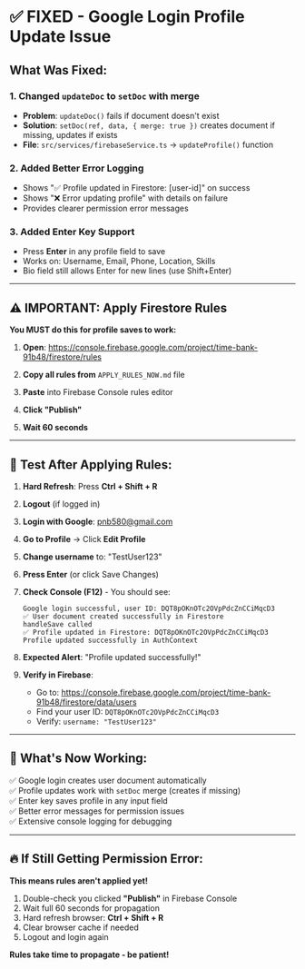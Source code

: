 # ✅ FIXED - Google Login Profile Update Issue

## What Was Fixed:

### 1. **Changed `updateDoc` to `setDoc` with merge**
   - **Problem**: `updateDoc()` fails if document doesn't exist
   - **Solution**: `setDoc(ref, data, { merge: true })` creates document if missing, updates if exists
   - **File**: `src/services/firebaseService.ts` → `updateProfile()` function

### 2. **Added Better Error Logging**
   - Shows "✅ Profile updated in Firestore: [user-id]" on success
   - Shows "❌ Error updating profile" with details on failure
   - Provides clearer permission error messages

### 3. **Added Enter Key Support**
   - Press **Enter** in any profile field to save
   - Works on: Username, Email, Phone, Location, Skills
   - Bio field still allows Enter for new lines (use Shift+Enter)

---

## ⚠️ IMPORTANT: Apply Firestore Rules

**You MUST do this for profile saves to work:**

1. **Open**: https://console.firebase.google.com/project/time-bank-91b48/firestore/rules

2. **Copy all rules from** `APPLY_RULES_NOW.md` file

3. **Paste** into Firebase Console rules editor

4. **Click "Publish"**

5. **Wait 60 seconds**

---

## 🧪 Test After Applying Rules:

1. **Hard Refresh**: Press **Ctrl + Shift + R**

2. **Logout** (if logged in)

3. **Login with Google**: pnb580@gmail.com

4. **Go to Profile** → Click **Edit Profile**

5. **Change username** to: "TestUser123"

6. **Press Enter** (or click Save Changes)

7. **Check Console (F12)** - You should see:
   ```
   Google login successful, user ID: DQT8pOKnOTc2OVpPdcZnCCiMqcD3
   ✅ User document created successfully in Firestore
   handleSave called
   ✅ Profile updated in Firestore: DQT8pOKnOTc2OVpPdcZnCCiMqcD3
   Profile updated successfully in AuthContext
   ```

8. **Expected Alert**: "Profile updated successfully!"

9. **Verify in Firebase**:
   - Go to: https://console.firebase.google.com/project/time-bank-91b48/firestore/data/users
   - Find your user ID: `DQT8pOKnOTc2OVpPdcZnCCiMqcD3`
   - Verify: `username: "TestUser123"`

---

## 🚀 What's Now Working:

✅ Google login creates user document automatically  
✅ Profile updates work with `setDoc` merge (creates if missing)  
✅ Enter key saves profile in any input field  
✅ Better error messages for permission issues  
✅ Extensive console logging for debugging  

---

## 🔥 If Still Getting Permission Error:

**This means rules aren't applied yet!**

1. Double-check you clicked **"Publish"** in Firebase Console
2. Wait full 60 seconds for propagation
3. Hard refresh browser: **Ctrl + Shift + R**
4. Clear browser cache if needed
5. Logout and login again

**Rules take time to propagate - be patient!**

